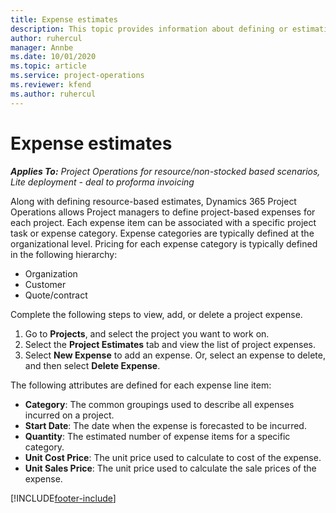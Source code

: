```yaml
---
title: Expense estimates
description: This topic provides information about defining or estimating project-based expenses.
author: ruhercul
manager: Annbe
ms.date: 10/01/2020
ms.topic: article
ms.service: project-operations
ms.reviewer: kfend 
ms.author: ruhercul
---
```


# Expense estimates
_**Applies To:** Project Operations for resource/non-stocked based scenarios, Lite deployment - deal to proforma invoicing_

Along with defining resource-based estimates, Dynamics 365 Project Operations allows Project managers to define project-based expenses for each project. Each expense item can be associated with a specific project task or expense category. Expense categories are typically defined at the organizational level. Pricing for each expense category is typically defined in the following hierarchy:

- Organization
- Customer
- Quote/contract

Complete the following steps to view, add, or delete a project expense.

1. Go to **Projects**, and select the project you want to work on.
2. Select the **Project Estimates** tab and view the list of project expenses.
3. Select **New Expense** to add an expense. Or, select an expense to delete, and then select **Delete Expense**.

The following attributes are defined for each expense line item:

- **Category**: The common groupings used to describe all expenses incurred on a project.
- **Start Date**: The date when the expense is forecasted to be incurred.
- **Quantity**: The estimated number of expense items for a specific category.
- **Unit Cost Price**: The unit price used to calculate to cost of the expense.
- **Unit Sales Price**: The unit price used to calculate the sale prices of the expense.



[!INCLUDE[footer-include](../includes/footer-banner.md)]